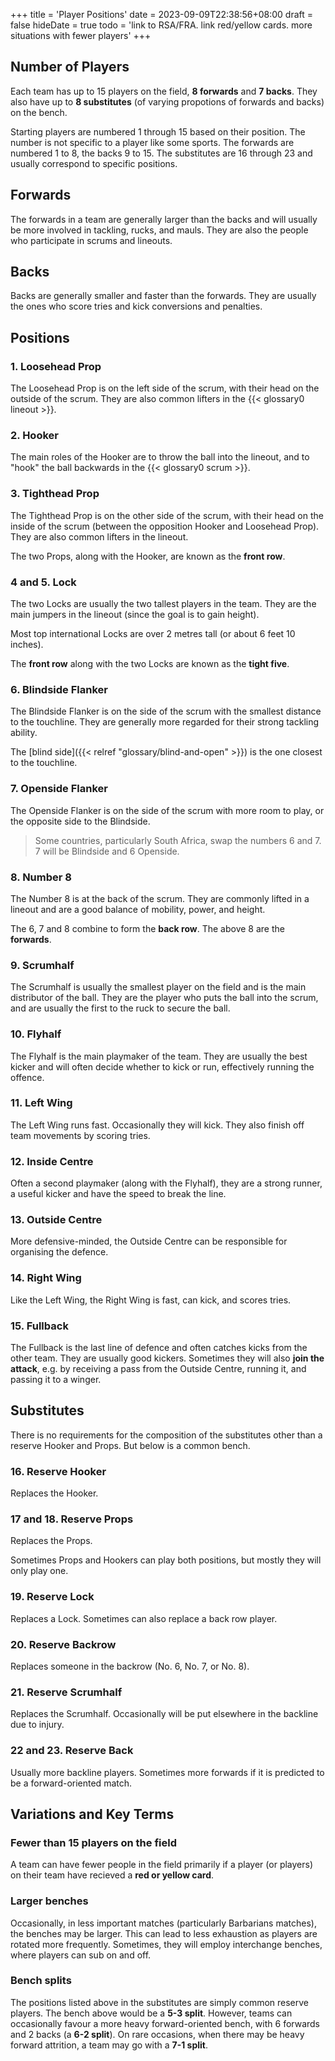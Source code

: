 +++
title = 'Player Positions'
date = 2023-09-09T22:38:56+08:00
draft = false
hideDate = true
todo = 'link to RSA/FRA. link red/yellow cards. more situations with fewer players'
+++

## Number of Players

Each team has up to 15 players on the field, **8 forwards** and **7 backs**. They also have up to **8 substitutes** (of varying propotions of forwards and backs) on the bench.

Starting players are numbered 1 through 15 based on their position. The number is not specific to a player like some sports. The forwards are numbered 1 to 8, the backs 9 to 15. The substitutes are 16 through 23 and usually correspond to specific positions.

## Forwards

The forwards in a team are generally larger than the backs and will usually be more involved in tackling, rucks, and mauls. They are also the people who participate in scrums and lineouts.

## Backs
Backs are generally smaller and faster than the forwards. They are usually the ones who score tries and kick conversions and penalties.

## Positions

### 1. Loosehead Prop

The Loosehead Prop is on the left side of the scrum, with their head on the outside of the scrum. They are also common lifters in the {{< glossary0 lineout >}}.

### 2. Hooker

The main roles of the Hooker are to throw the ball into the lineout, and to "hook" the ball backwards in the {{< glossary0 scrum >}}.

### 3. Tighthead Prop

The Tighthead Prop is on the other side of the scrum, with their head on the inside of the scrum (between the opposition Hooker and Loosehead Prop). They are also common lifters in the lineout.

The two Props, along with the Hooker, are known as the **front row**.

### 4 and 5. Lock

The two Locks are usually the two tallest players in the team. They are the main jumpers in the lineout (since the goal is to gain height).

Most top international Locks are over 2 metres tall (or about 6 feet 10 inches).

The **front row** along with the two Locks are known as the **tight five**.

### 6. Blindside Flanker

The Blindside Flanker is on the side of the scrum with the smallest distance to the touchline. They are generally more regarded for their strong tackling ability.

The [blind side]({{< relref "glossary/blind-and-open" >}}) is the one closest to the touchline.

### 7. Openside Flanker

The Openside Flanker is on the side of the scrum with more room to play, or the opposite side to the Blindside.

> Some countries, particularly South Africa, swap the numbers 6 and 7. 7 will be Blindside and 6 Openside.

### 8. Number 8

The Number 8 is at the back of the scrum. They are commonly lifted in a lineout and are a good balance of mobility, power, and height.

The 6, 7 and 8 combine to form the **back row**. The above 8 are the **forwards**.

### 9. Scrumhalf

The Scrumhalf is usually the smallest player on the field and is the main distributor of the ball. They are the player who puts the ball into the scrum, and are usually the first to the ruck to secure the ball.

### 10. Flyhalf

The Flyhalf is the main playmaker of the team. They are usually the best kicker and will often decide whether to kick or run, effectively running the offence.

### 11. Left Wing

The Left Wing runs fast. Occasionally they will kick. They also finish off team movements by scoring tries.

### 12. Inside Centre

Often a second playmaker (along with the Flyhalf), they are a strong runner, a useful kicker and have the speed to break the line.

### 13. Outside Centre

More defensive-minded, the Outside Centre can be responsible for organising the defence.
### 14. Right Wing

Like the Left Wing, the Right Wing is fast, can kick, and scores tries.
### 15. Fullback

The Fullback is the last line of defence and often catches kicks from the other team. They are usually good kickers. Sometimes they will also **join the attack**, e.g. by receiving a pass from the Outside Centre, running it, and passing it to a winger. 

## Substitutes

There is no requirements for the composition of the substitutes other than a reserve Hooker and Props. But below is a common bench.

### 16. Reserve Hooker

Replaces the Hooker.
### 17 and 18. Reserve Props

Replaces the Props. 

Sometimes Props and Hookers can play both positions, but mostly they will only play one.
### 19. Reserve Lock

Replaces a Lock. Sometimes can also replace a back row player.
### 20. Reserve Backrow

Replaces someone in the backrow (No. 6, No. 7, or No. 8).
### 21. Reserve Scrumhalf

Replaces the Scrumhalf. Occasionally will be put elsewhere in the backline due to injury.

### 22 and 23. Reserve Back

Usually more backline players. Sometimes more forwards if it is predicted to be a forward-oriented match.



## Variations and Key Terms

### Fewer than 15 players on the field
A team can have fewer people in the field primarily if a player (or players) on their team have recieved a **red or yellow card**.

### Larger benches
Occasionally, in less important matches (particularly Barbarians matches), the benches may be larger. This can lead to less exhaustion as players are rotated more frequently. Sometimes, they will employ interchange benches, where players can sub on and off.

### Bench splits

The positions listed above in the substitutes are simply common reserve players. The bench above would be a **5-3 split**. However, teams can occasionally favour a more heavy forward-oriented bench, with 6 forwards and 2 backs (a **6-2 split**). On rare occasions, when there may be heavy forward attrition, a team may go with a **7-1 split**.